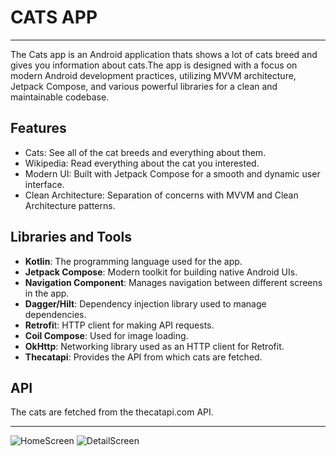 # CATS APP
---------------------
The Cats app is an Android application thats shows a lot of cats breed and gives you information about cats.The app is designed with a focus on modern Android development practices, utilizing MVVM architecture, Jetpack Compose, and various powerful libraries for a clean and maintainable codebase.

**Features**
---------------------
- Cats: See all of the cat breeds and everything about them.
- Wikipedia: Read everything about the cat you interested.
- Modern UI: Built with Jetpack Compose for a smooth and dynamic user interface.
- Clean Architecture: Separation of concerns with MVVM and Clean Architecture patterns.

**Libraries and Tools**
---------------------
- **Kotlin**: The programming language used for the app.
- **Jetpack Compose**: Modern toolkit for building native Android UIs.
- **Navigation Component**: Manages navigation between different screens in the app.
- **Dagger/Hilt**: Dependency injection library used to manage dependencies.
- **Retrofi**t: HTTP client for making API requests.
- **Coil Compose**: Used for image loading.
- **OkHttp**: Networking library used as an HTTP client for Retrofit.
- **Thecatapi**: Provides the API from which cats are fetched.

**API**
---------------------
The cats are fetched from the thecatapi.com API. 

-----------------------------------------------------------------------------------------


![HomeScreen](https://github.com/user-attachments/assets/fec8ce0b-9421-4723-8e55-62a1c3c4a0d2)
![DetailScreen](https://github.com/user-attachments/assets/2a75cbcf-1c40-454c-9100-a6c52df4ec27)

